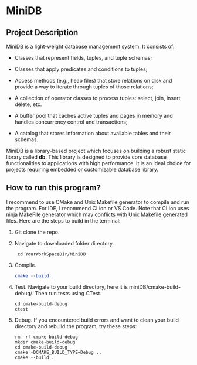 # MiniDB
## Project Description
MiniDB is a light-weight database management system. It consists of:
- Classes that represent fields, tuples, and tuple schemas;

- Classes that apply predicates and conditions to tuples;

- Access methods (e.g., heap files) that store relations on disk and provide a way to iterate through tuples
  of those relations;

- A collection of operator classes to process tuples: select, join, insert, delete, etc.

- A buffer pool that caches active tuples and pages in memory and handles concurrency control and transactions;

- A catalog that stores information about available tables and their schemas.
  
MiniDB is a library-based project which focuses on building a robust static library called **db**.
This library is designed to provide core database functionalities to applications with high performance. It
is an ideal choice for projects requiring embedded or customizable database library.  

## How to run this program?
I recommend to use CMake and Unix Makefile generator to compile and run the program. For IDE, I recommend CLion
or VS Code. Note that CLion uses ninja MakeFile generator which may conflicts with Unix Makefile generated files.
Here are the steps to build in the terminal:
1. Git clone the repo.
2. Navigate to downloaded folder directory.
   ```shell
    cd YourWorkSpaceDir/MiniDB
    ```
3. Compile.
    ```cmake
    cmake --build .
    ```
4. Test. Navigate to your build directory, here it is miniDB/cmake-build-debug/. Then run tests using CTest. 
    ```shell
    cd cmake-build-debug
    ctest
    ```

5. Debug.
   If you encountered build errors and want to clean your build directory and rebuild the program, try these steps:
    ```shell
   rm -rf cmake-build-debug
   mkdir cmake-build-debug
   cd cmake-build-debug
   cmake -DCMAKE_BUILD_TYPE=Debug ..
   cmake --build .
   ```
